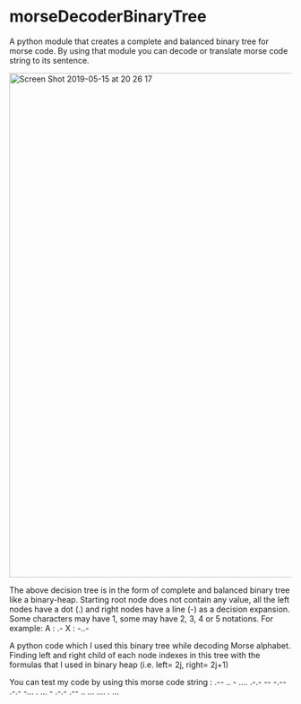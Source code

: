 # morseDecoderBinaryTree
A python module that creates a complete and balanced binary tree for morse code. By using that module you can decode or translate morse code string to its sentence.


<img width="900" alt="Screen Shot 2019-05-15 at 20 26 17" src="https://user-images.githubusercontent.com/47689166/57795916-d0c1e300-774f-11e9-8989-7d2dc6b7e531.png">


The above decision tree is in the form of complete and balanced binary tree like a binary-heap. Starting root node does not contain any value, all the left nodes have a dot (.) and right nodes have a line (-) as a decision expansion. Some characters may have 1, some may have 2, 3, 4 or 5 notations.
For example:
A : .-
X : -..-

A python code which I used this binary tree while decoding Morse alphabet. Finding left and right child of each node indexes in this tree with the formulas that I used in binary heap (i.e. left= 2j, right= 2j+1)

You can test my code by using this morse code string :  .-- .. - .... .-.- -- -.-- .-.- -... . ... - .-.- .-- .. ... .... . ...

